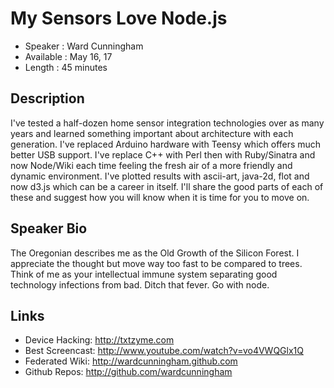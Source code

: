My Sensors Love Node.js
========================

* Speaker   : Ward Cunningham
* Available : May 16, 17
* Length    : 45 minutes

Description
-----------

I've tested a half-dozen home sensor integration technologies over as many years and learned
something important about architecture with each generation. I've replaced Arduino hardware
with Teensy which offers much better USB support. I've replace C++ with Perl then with Ruby/Sinatra
and now Node/Wiki each time feeling the fresh air of a more friendly and dynamic environment.
I've plotted results with ascii-art, java-2d, flot and now d3.js which can be a career in itself.
I'll share the good parts of each of these and suggest how you will know when it is time for
you to move on.

Speaker Bio
-----------

The Oregonian describes me as the Old Growth of the Silicon Forest. I appreciate the thought
but move way too fast to be compared to trees. Think of me as your intellectual immune system
separating good technology infections from bad. Ditch that fever. Go with node.

Links
-----

* Device Hacking: http://txtzyme.com
* Best Screencast: http://www.youtube.com/watch?v=vo4VWQGlx1Q
* Federated Wiki: http://wardcunningham.github.com
* Github Repos: http://github.com/wardcunningham

